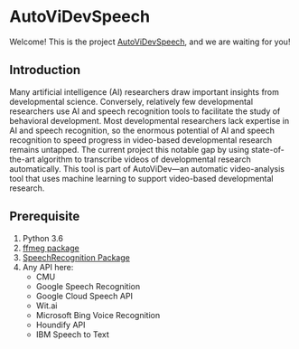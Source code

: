 # AutoViDevSpeech
Welcome! This is the project [AutoViDevSpeech](https://github.com/Xinghua-TAO/AutoVeDv.git), and we are waiting for you!

## Introduction
Many artificial intelligence (AI) researchers draw important insights from developmental science. Conversely, relatively few developmental researchers use AI and speech recognition tools to facilitate the study of behavioral development. Most developmental researchers lack expertise in AI and speech recognition, so the enormous potential of AI and speech recognition to speed progress in video-based developmental research remains untapped. The current project this notable gap by using state-of-the-art algorithm to transcribe videos of developmental research automatically. This tool is part of AutoViDev—an automatic video-analysis tool that uses machine learning to support video-based developmental research.

## Prerequisite
1. Python 3.6
1. [ffmeg package](https://pypi.org/project/ffmpeg/)
1. [SpeechRecognition Package](https://pypi.org/project/SpeechRecognition/)
1. Any API here:
    - CMU
    - Google Speech Recognition
    - Google Cloud Speech API
    - Wit.ai
    - Microsoft Bing Voice Recognition
    - Houndify API
    - IBM Speech to Text


